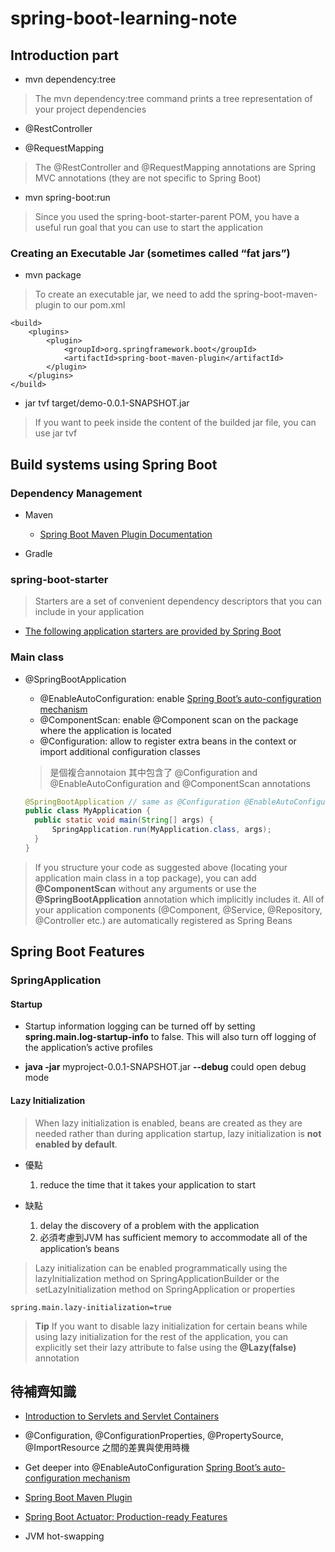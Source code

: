 # spring-boot-learning-note

## Introduction part

* mvn dependency:tree

> The mvn dependency:tree command prints a tree representation of your project dependencies

* @RestController

* @RequestMapping

> The @RestController and @RequestMapping annotations are Spring MVC annotations (they are not specific to Spring Boot)

* mvn spring-boot:run

> Since you used the spring-boot-starter-parent POM, you have a useful run goal that you can use to start the application

### Creating an Executable Jar (sometimes called “fat jars”)

* mvn package

> To create an executable jar, we need to add the spring-boot-maven-plugin to our pom.xml

```pom
<build>
    <plugins>
        <plugin>
            <groupId>org.springframework.boot</groupId>
            <artifactId>spring-boot-maven-plugin</artifactId>
        </plugin>
    </plugins>
</build>
```

* jar tvf target/demo-0.0.1-SNAPSHOT.jar

> If you want to peek inside the content of the builded jar file, you can use jar tvf

## Build systems using Spring Boot

### Dependency Management

* Maven
  * [Spring Boot Maven Plugin Documentation](https://docs.spring.io/spring-boot/docs/2.5.0/maven-plugin/reference/htmlsingle/#?.?)

* Gradle

### spring-boot-starter

> Starters are a set of convenient dependency descriptors that you can include in your application

* [The following application starters are provided by Spring Boot](https://docs.spring.io/spring-boot/docs/current/reference/html/using.html#using.build-systems.starters)

### Main class

* @SpringBootApplication
  * @EnableAutoConfiguration: enable [Spring Boot’s auto-configuration mechanism](https://docs.spring.io/spring-boot/docs/current/reference/html/using.html#using.auto-configuration)
  * @ComponentScan: enable @Component scan on the package where the application is located
  * @Configuration: allow to register extra beans in the context or import additional configuration classes
  > 是個複合annotaion 其中包含了 @Configuration and @EnableAutoConfiguration and @ComponentScan annotations

  ```JAVA
  @SpringBootApplication // same as @Configuration @EnableAutoConfiguration @ComponentScan
  public class MyApplication {
    public static void main(String[] args) {
        SpringApplication.run(MyApplication.class, args);
    }
  }
  ```

> If you structure your code as suggested above (locating your application main class in a top package), you can add **@ComponentScan** without any arguments or use the **@SpringBootApplication** annotation which implicitly includes it. All of your application components (@Component, @Service, @Repository, @Controller etc.) are automatically registered as Spring Beans

## Spring Boot Features

### SpringApplication

#### Startup

* Startup information logging can be turned off by setting **spring.main.log-startup-info** to false. This will also turn off logging of the application’s active profiles

* **java -jar** myproject-0.0.1-SNAPSHOT.jar **--debug** could open debug mode

#### Lazy Initialization

> When lazy initialization is enabled, beans are created as they are needed rather than during application startup, lazy initialization is **not enabled by default**.

* 優點
  1. reduce the time that it takes your application to start

* 缺點
  1. delay the discovery of a problem with the application
  2. 必須考慮到JVM has sufficient memory to accommodate all of the application’s beans

> Lazy initialization can be enabled programmatically using the lazyInitialization method on SpringApplicationBuilder or the setLazyInitialization method on SpringApplication or properties

```PROPERTIES
spring.main.lazy-initialization=true
```

> **Tip** If you want to disable lazy initialization for certain beans while using lazy initialization for the rest of the application, you can explicitly set their lazy attribute to false using the **@Lazy(false)** annotation

## 待補齊知識

* [Introduction to Servlets and Servlet Containers](https://www.baeldung.com/java-servlets-containers-intro)

* @Configuration, @ConfigurationProperties, @PropertySource, @ImportResource 之間的差異與使用時機

* Get deeper into @EnableAutoConfiguration [Spring Boot’s auto-configuration mechanism](https://docs.spring.io/spring-boot/docs/current/reference/html/using.html#using.auto-configuration)

* [Spring Boot Maven Plugin](https://docs.spring.io/spring-boot/docs/2.5.0/maven-plugin/reference/htmlsingle/#?.?)

* [Spring Boot Actuator: Production-ready Features](https://docs.spring.io/spring-boot/docs/current/reference/html/actuator.html#actuator.enabling)

* JVM hot-swapping
